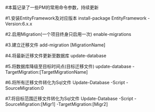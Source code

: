 #本篇记录了一些PM的常用命令参数，持续更新

#1.安装EntityFramework及对应版本
install-package EntityFramework -Version:6.x.x

#2.启用Migration(一个项目终身只启用一次)
enable-migrations

#3.建立迁移文件
add-migration [MigrationName]

#4.将最新迁移文件更新至数据库
update-database

#5.将数据库降级至目标时间点(目标迁移文件)
update-database -TargetMigration:[TargetMigrationName]

#6.将所有迁移文件转化为Sql文件
Update-Database -Script -SourceMigration:0

#7.将目标范围迁移文件转化为Sql文件
Update-Database -Script -SourceMigration:[Migr1] -TargetMigration:[Migr2]
